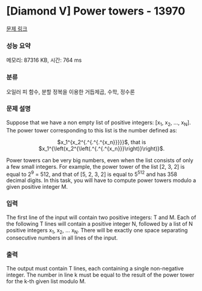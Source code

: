 # [Diamond V] Power towers - 13970 

[문제 링크](https://www.acmicpc.net/problem/13970) 

### 성능 요약

메모리: 87316 KB, 시간: 764 ms

### 분류

오일러 피 함수, 분할 정복을 이용한 거듭제곱, 수학, 정수론

### 문제 설명

<p>Suppose that we have a non empty list of positive integers: [x<sub>1</sub>, x<sub>2</sub>, ..., x<sub>N</sub>]. The power tower corresponding to this list is the number defined as:</p>

<p style="text-align: center;">$x_1^{x_2^{.^{.^{.^{x_n}}}}}$, that is $x_1^{\left(x_2^{\left(.^{.^{.^{x_n}}}\right)}\right)}$.</p>

<p>Power towers can be very big numbers, even when the list consists of only a few small integers. For example, the power tower of the list [2, 3, 2] is equal to 2<sup>9</sup> = 512, and that of [5, 2, 3, 2] is equal to 5<sup>512</sup> and has 358 decimal digits. In this task, you will have to compute power towers modulo a given positive integer M.</p>

### 입력 

 <p>The first line of the input will contain two positive integers: T and M. Each of the following T lines will contain a positive integer N, followed by a list of N positive integers x<sub>1</sub>, x<sub>2</sub>, ... x<sub>N</sub>. There will be exactly one space separating consecutive numbers in all lines of the input.</p>

### 출력 

 <p>The output must contain T lines, each containing a single non-negative integer. The number in line k must be equal to the result of the power tower for the k-th given list modulo M.</p>

